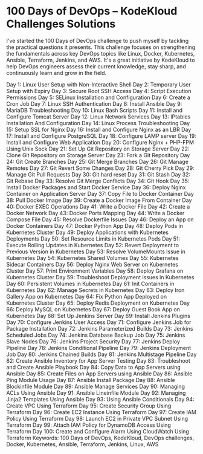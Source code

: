 # 100 Days of DevOps – KodeKloud Challenges Solutions

I've started the 100 Days of DevOps challenge to push myself by tackling the practical questions it presents. This challenge focuses on strengthening the fundamentals across key DevOps topics like Linux, Docker, Kubernetes, Ansible, Terraform, Jenkins, and AWS.
It's a great initiative by KodeKloud to help DevOps engineers assess their current knowledge, stay sharp, and continuously learn and grow in the field.

Day 1: Linux User Setup with Non-Interactive Shell
Day 2: Temporary User Setup with Expiry
Day 3: Secure Root SSH Access
Day 4: Script Execution Permissions
Day 5: SELinux Installation and Configuration
Day 6: Create a Cron Job
Day 7: Linux SSH Authentication
Day 8: Install Ansible
Day 9: MariaDB Troubleshooting
Day 10: Linux Bash Scripts
Day 11: Install and Configure Tomcat Server
Day 12: Linux Network Services
Day 13: IPtables Installation And Configuration
Day 14: Linux Process Troubleshooting
Day 15: Setup SSL for Nginx
Day 16: Install and Configure Nginx as an LBR
Day 17: Install and Configure PostgreSQL
Day 18: Configure LAMP server
Day 19: Install and Configure Web Application
Day 20: Configure Nginx + PHP-FPM Using Unix Sock
Day 21: Set Up Git Repository on Storage Server
Day 22: Clone Git Repository on Storage Server
Day 23: Fork a Git Repository
Day 24: Git Create Branches
Day 25: Git Merge Branches
Day 26: Git Manage Remotes
Day 27: Git Revert Some Changes
Day 28: Git Cherry Pick
Day 29: Manage Git Pull Requests
Day 30: Git hard reset
Day 31: Git Stash
Day 32: Git Rebase
Day 33: Resolve Git Merge Conflicts
Day 34: Git Hook
Day 35: Install Docker Packages and Start Docker Service
Day 36: Deploy Nginx Container on Application Server
Day 37: Copy File to Docker Container
Day 38: Pull Docker Image
Day 39: Create a Docker Image From Container
Day 40: Docker EXEC Operations
Day 41: Write a Docker File
Day 42: Create a Docker Network
Day 43: Docker Ports Mapping
Day 44: Write a Docker Compose File
Day 45: Resolve Dockerfile Issues
Day 46: Deploy an App on Docker Containers
Day 47: Docker Python App
Day 48: Deploy Pods in Kubernetes Cluster
Day 49: Deploy Applications with Kubernetes Deployments
Day 50: Set Resource Limits in Kubernetes Pods
Day 51: Execute Rolling Updates in Kubernetes
Day 52: Revert Deployment to Previous Version in Kubernetes
Day 53: Resolve VolumeMounts Issue in Kubernetes
Day 54: Kubernetes Shared Volumes
Day 55: Kubernetes Sidecar Containers
Day 56: Deploy Nginx Web Server on Kubernetes Cluster
Day 57: Print Environment Variables
Day 58: Deploy Grafana on Kubernetes Cluster
Day 59: Troubleshoot Deployment issues in Kubernetes
Day 60: Persistent Volumes in Kubernetes
Day 61: Init Containers in Kubernetes
Day 62: Manage Secrets in Kubernetes
Day 63: Deploy Iron Gallery App on Kubernetes
Day 64: Fix Python App Deployed on Kubernetes Cluster
Day 65: Deploy Redis Deployment on Kubernetes
Day 66: Deploy MySQL on Kubernetes
Day 67: Deploy Guest Book App on Kubernetes
Day 68: Set Up Jenkins Server
Day 69: Install Jenkins Plugins
Day 70: Configure Jenkins User Access
Day 71: Configure Jenkins Job for Package Installation
Day 72: Jenkins Parameterized Builds
Day 73: Jenkins Scheduled Jobs
Day 74: Jenkins Database Backup Job
Day 75: Jenkins Slave Nodes
Day 76: Jenkins Project Security
Day 77: Jenkins Deploy Pipeline
Day 78: Jenkins Conditional Pipeline
Day 79: Jenkins Deployment Job
Day 80: Jenkins Chained Builds
Day 81: Jenkins Multistage Pipeline
Day 82: Create Ansible Inventory for App Server Testing
Day 83: Troubleshoot and Create Ansible Playbook
Day 84: Copy Data to App Servers using Ansible
Day 85: Create Files on App Servers using Ansible
Day 86: Ansible Ping Module Usage
Day 87: Ansible Install Package
Day 88: Ansible Blockinfile Module
Day 89: Ansible Manage Services
Day 90: Managing ACLs Using Ansible
Day 91: Ansible Lineinfile Module
Day 92: Managing Jinja2 Templates Using Ansible
Day 93: Using Ansible Conditionals
Day 94: Create VPC Using Terraform
Day 95: Create Security Group Using Terraform
Day 96: Create EC2 Instance Using Terraform
Day 97: Create IAM Policy Using Terraform
Day 98: Launch EC2 in Private VPC Subnet Using Terraform
Day 99: Attach IAM Policy for DynamoDB Access Using Terraform
Day 100: Create and Configure Alarm Using CloudWatch Using Terraform Keywords: 100 Days of DevOps, KodeKloud, DevOps challenges, Docker, Kubernetes, Ansible, Terraform, Jenkins, Linux, AWS
